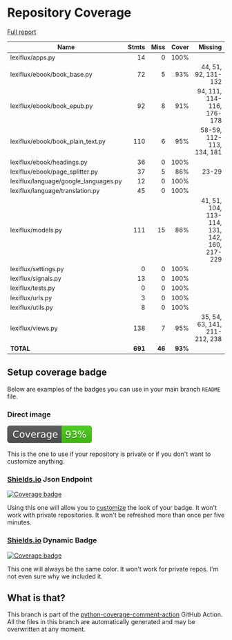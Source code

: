 # Repository Coverage

[Full report](https://htmlpreview.github.io/?https://github.com/andgineer/lexiflux/blob/python-coverage-comment-action-data/htmlcov/index.html)

| Name                                   |    Stmts |     Miss |   Cover |   Missing |
|--------------------------------------- | -------: | -------: | ------: | --------: |
| lexiflux/apps.py                       |       14 |        0 |    100% |           |
| lexiflux/ebook/book\_base.py           |       72 |        5 |     93% |44, 51, 92, 131-132 |
| lexiflux/ebook/book\_epub.py           |       92 |        8 |     91% |94, 111, 114-116, 176-178 |
| lexiflux/ebook/book\_plain\_text.py    |      110 |        6 |     95% |58-59, 112-113, 134, 181 |
| lexiflux/ebook/headings.py             |       36 |        0 |    100% |           |
| lexiflux/ebook/page\_splitter.py       |       37 |        5 |     86% |     23-29 |
| lexiflux/language/google\_languages.py |       12 |        0 |    100% |           |
| lexiflux/language/translation.py       |       45 |        0 |    100% |           |
| lexiflux/models.py                     |      111 |       15 |     86% |41, 51, 104, 113-114, 131, 142, 160, 217-229 |
| lexiflux/settings.py                   |        0 |        0 |    100% |           |
| lexiflux/signals.py                    |       13 |        0 |    100% |           |
| lexiflux/tests.py                      |        0 |        0 |    100% |           |
| lexiflux/urls.py                       |        3 |        0 |    100% |           |
| lexiflux/utils.py                      |        8 |        0 |    100% |           |
| lexiflux/views.py                      |      138 |        7 |     95% |35, 54, 63, 141, 211-212, 238 |
|                              **TOTAL** |  **691** |   **46** | **93%** |           |


## Setup coverage badge

Below are examples of the badges you can use in your main branch `README` file.

### Direct image

[![Coverage badge](https://raw.githubusercontent.com/andgineer/lexiflux/python-coverage-comment-action-data/badge.svg)](https://htmlpreview.github.io/?https://github.com/andgineer/lexiflux/blob/python-coverage-comment-action-data/htmlcov/index.html)

This is the one to use if your repository is private or if you don't want to customize anything.

### [Shields.io](https://shields.io) Json Endpoint

[![Coverage badge](https://img.shields.io/endpoint?url=https://raw.githubusercontent.com/andgineer/lexiflux/python-coverage-comment-action-data/endpoint.json)](https://htmlpreview.github.io/?https://github.com/andgineer/lexiflux/blob/python-coverage-comment-action-data/htmlcov/index.html)

Using this one will allow you to [customize](https://shields.io/endpoint) the look of your badge.
It won't work with private repositories. It won't be refreshed more than once per five minutes.

### [Shields.io](https://shields.io) Dynamic Badge

[![Coverage badge](https://img.shields.io/badge/dynamic/json?color=brightgreen&label=coverage&query=%24.message&url=https%3A%2F%2Fraw.githubusercontent.com%2Fandgineer%2Flexiflux%2Fpython-coverage-comment-action-data%2Fendpoint.json)](https://htmlpreview.github.io/?https://github.com/andgineer/lexiflux/blob/python-coverage-comment-action-data/htmlcov/index.html)

This one will always be the same color. It won't work for private repos. I'm not even sure why we included it.

## What is that?

This branch is part of the
[python-coverage-comment-action](https://github.com/marketplace/actions/python-coverage-comment)
GitHub Action. All the files in this branch are automatically generated and may be
overwritten at any moment.